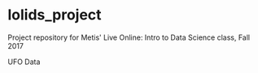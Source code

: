 # lolids_project
Project repository for Metis' Live Online: Intro to Data Science class, Fall 2017

UFO Data
